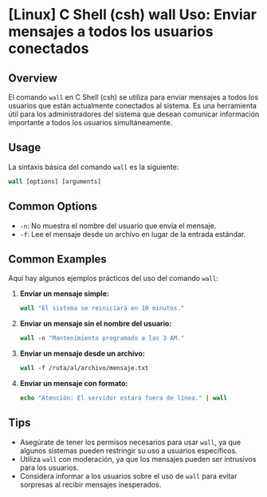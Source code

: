 # [Linux] C Shell (csh) wall Uso: Enviar mensajes a todos los usuarios conectados

## Overview
El comando `wall` en C Shell (csh) se utiliza para enviar mensajes a todos los usuarios que están actualmente conectados al sistema. Es una herramienta útil para los administradores del sistema que desean comunicar información importante a todos los usuarios simultáneamente.

## Usage
La sintaxis básica del comando `wall` es la siguiente:

```csh
wall [options] [arguments]
```

## Common Options
- `-n`: No muestra el nombre del usuario que envía el mensaje.
- `-f`: Lee el mensaje desde un archivo en lugar de la entrada estándar.

## Common Examples
Aquí hay algunos ejemplos prácticos del uso del comando `wall`:

1. **Enviar un mensaje simple:**
   ```csh
   wall "El sistema se reiniciará en 10 minutos."
   ```

2. **Enviar un mensaje sin el nombre del usuario:**
   ```csh
   wall -n "Mantenimiento programado a las 3 AM."
   ```

3. **Enviar un mensaje desde un archivo:**
   ```csh
   wall -f /ruta/al/archivo/mensaje.txt
   ```

4. **Enviar un mensaje con formato:**
   ```csh
   echo "Atención: El servidor estará fuera de línea." | wall
   ```

## Tips
- Asegúrate de tener los permisos necesarios para usar `wall`, ya que algunos sistemas pueden restringir su uso a usuarios específicos.
- Utiliza `wall` con moderación, ya que los mensajes pueden ser intrusivos para los usuarios.
- Considera informar a los usuarios sobre el uso de `wall` para evitar sorpresas al recibir mensajes inesperados.